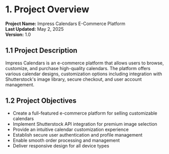
# 1. Project Overview

**Project Name:** Impress Calendars E-Commerce Platform  
**Last Updated:** May 2, 2025  
**Version:** 1.0

## 1.1 Project Description

Impress Calendars is an e-commerce platform that allows users to browse, customize, and purchase high-quality calendars. The platform offers various calendar designs, customization options including integration with Shutterstock's image library, secure checkout, and user account management.

## 1.2 Project Objectives

- Create a full-featured e-commerce platform for selling customizable calendars
- Implement Shutterstock API integration for premium image selection
- Provide an intuitive calendar customization experience
- Establish secure user authentication and profile management
- Enable smooth order processing and management
- Deliver responsive design for all device types
